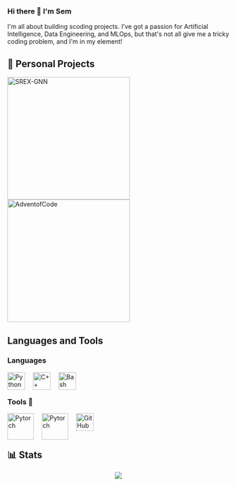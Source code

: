 ### Hi there 👋 I'm Sem

I'm all about building scoding projects. I've got a passion for Artificial Intelligence, Data Engineering, and MLOps,
but that's not all give me a tricky coding problem, and I'm in my element!

## 📕 Personal Projects

  <p align="left">
    <a href="https://github.com/SemUijen/SREX_GNN"><img width="278" src="https://denvercoder1-github-readme-stats.vercel.app/api/pin/?username=SemUijen&repo=SREX_GNN&hide_border=true&show_icons=false&show_description=True" alt="SREX-GNN"></a>
    <a href="https://github.com/SemUijen/AdventofCode"><img width="278" src="https://denvercoder1-github-readme-stats.vercel.app/api/pin/?username=SemUijen&repo=AdventofCode&hide_border=true&show_icons=false&show_description=True" alt="AdventofCode"></a>
  </p>

## Languages and Tools

### Languages

<img align="left" alt="Python" width="40px" style="padding-right:15px;" src="https://cdn.jsdelivr.net/gh/devicons/devicon@latest/icons/python/python-original.svg" />    
<img align="left" alt="C++" width="40px" style="padding-right:15px;" src="https://cdn.jsdelivr.net/gh/devicons/devicon@latest/icons/cplusplus/cplusplus-original.svg" />
<img align="left" alt="Bash" width="40px" style="padding-right:15px;" src="https://cdn.jsdelivr.net/gh/devicons/devicon/icons/bash/bash-original.svg" />
<br />
<br />

### Tools 🧰

<img align="left" alt="Pytorch" width="60px" height="60px" style="padding-right:15px;" src="https://cdn.jsdelivr.net/gh/devicons/devicon@latest/icons/pytorch/pytorch-original-wordmark.svg" />
<img align="left" alt="Pytorch" width="60px" height="60px" style="padding-right:15px;" src="https://cdn.jsdelivr.net/gh/devicons/devicon@latest/icons/apachespark/apachespark-original-wordmark.svg" />
<img align="left" alt="GitHub" width="40px" style="padding-right:15px;" src="https://cdn.jsdelivr.net/gh/devicons/devicon/icons/github/github-original.svg" />
<br />
<br />
<br />

## 📊 Stats

  <p align="center">
  <a href="https://github.com/SemUijen/?tab=repositories">
    <img src="https://github-readme-stats.zohan.tech/api/top-langs/?username=SemUijen&layout=compact&exclude_repo=SemUijen.github.io&hide=jupyter%20notebook"/>
  </a>
</p>
